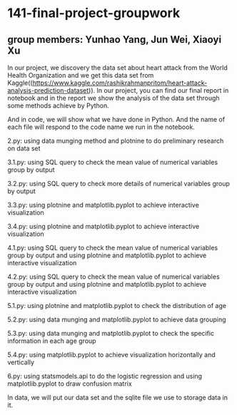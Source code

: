 # 141-final-project-groupwork
## group members: Yunhao Yang, Jun Wei, Xiaoyi Xu

In our project, we discovery the data set about heart attack  from the World Health Organization and we get this data set from Kaggle((https://www.kaggle.com/rashikrahmanpritom/heart-attack-analysis-prediction-dataset)). In our project, you can find our final report in notebook and in the report we show the analysis of the data set through some methods achieve by Python.

And in code, we will show what we have done in Python. And the name of each file will respond to the code name we run in the notebook.

2.py: using data munging method and plotnine to do preliminary research on data set

3.1.py: using SQL query to check the mean value of numerical variables group by output

3.2.py: using SQL query to check more details of numerical variables group by output

3.3.py: using plotnine and matplotlib.pyplot to achieve interactive visualization

3.4.py: using plotnine and matplotlib.pyplot to achieve interactive visualization

4.1.py: using SQL query to check the mean value of numerical variables group by output and using plotnine and matplotlib.pyplot to achieve interactive visualization

4.2.py: using SQL query to check the mean value of numerical variables group by output and using plotnine and matplotlib.pyplot to achieve interactive visualization

5.1.py: using plotnine and matplotlib.pyplot to check the distribution of age

5.2.py: using data munging and matplotlib.pyplot to achieve data grouping

5.3.py: using data munging and matplotlib.pyplot to check the specific information in each age group

5.4.py: using matplotlib.pyplot to achieve visualization horizontally and vertically

6.py: using statsmodels.api to do the logistic regression and using matplotlib.pyplot to draw confusion matrix

In data, we will put our data set and the sqlite file we use to storage data in it.
